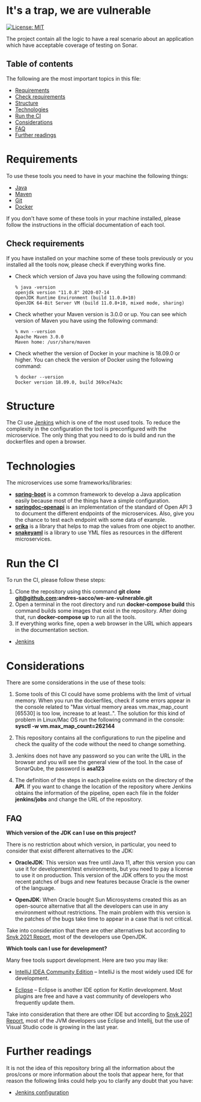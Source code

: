 # It's a trap, we are vulnerable

[![License: MIT](https://img.shields.io/badge/License-MIT-yellow.svg)](https://opensource.org/licenses/MIT)

The project contain all the logic to have a real scenario about an application which have acceptable coverage of testing on Sonar.


## Table of contents

The following are the most important topics in this file:
- [Requirements](#Requirements)
- [Check requirements](#check-requirements)
- [Structure](#Structure)
- [Technologies](#pipeline-steps)
- [Run the CI](#run-the-ci)
- [Considerations](#Considerations)
- [FAQ](#faw)
- [Further readings](#further-readings)


# Requirements

To use these tools you need to have in your machine the following things:
- [Java](https://www.oracle.com/ar/java/technologies/javase-jdk11-downloads.html)
- [Maven](https://maven.apache.org/)
- [Git](https://git-scm.com/)
- [Docker](https://www.docker.com/)

If you don't have some of these tools in your machine installed, please follow the instructions in the official documentation of each tool.

## Check requirements

If you have installed on your machine some of these tools previously or you installed all the tools now, please check if everything works fine.
- Check which version of Java you have using the following command:
   ````
   % java -version
   openjdk version "11.0.8" 2020-07-14
   OpenJDK Runtime Environment (build 11.0.8+10)
   OpenJDK 64-Bit Server VM (build 11.0.8+10, mixed mode, sharing)
   ````
- Check whether your Maven version is 3.0.0 or up. You can see which version of Maven you have using the following command:
   ````
   % mvn --version
   Apache Maven 3.0.0
   Maven home: /usr/share/maven
   ````
- Check whether the version of Docker in your machine is 18.09.0 or higher. You can check the version of Docker using the following command:

   ````
   % docker --version
   Docker version 18.09.0, build 369ce74a3c
   ````

# Structure

The CI use [Jenkins](https://www.jenkins.io/) which is one of the most used tools. To reduce the complexity in the configuration the tool is preconfigured with the microservice. The only thing that you need to do is build and run the dockerfiles and open a browser.


# Technologies

The microservices use some frameworks/libraries:
- **[spring-boot](https://spring.io/projects/spring-boot)** is a common framework to develop a Java application easily because most of the things have a simple configuration.
- **[springdoc-openapi](https://springdoc.org/)** is an implementation of the standard of Open API 3 to document the different endpoints of the microservices. Also, give you the chance to test each endpoint with some data of example.
- **[orika](https://orika-mapper.github.io/orika-docs/)** is a library that helps to map the values from one object to another.
- **[snakeyaml](https://bitbucket.org/asomov/snakeyaml/src/master/)** is a library to use YML files as resources in the different microservices.


# Run the CI

To run the CI, please follow these steps:
1. Clone the repository using this command **git clone git@github.com:andres-sacco/we-are-vulnerable.git**
2. Open a terminal in the root directory and run **docker-compose build** this command builds some images that exist in the repository. After doing that, run **docker-compose up** to run all the tools.
3. If everything works fine, open a web browser in the URL which appears in the documentation section.
- [Jenkins](http://localhost:18080/)


# Considerations

There are some considerations in the use of these tools:

1. Some tools of this CI could have some problems with the limit of virtual memory. When you run the dockerfiles, check if some errors appear in the console related to "Max virtual memory areas vm.max_map_count [65530] is too low, increase to at least..". The solution for this kind of problem in Linux/Mac OS run the following command in the console:
   **sysctl -w vm.max_map_count=262144** 
   
2. This repository contains all the configurations to run the pipeline and check the quality of the code without the need to change something.
3. Jenkins does not have any password so you can write the URL in the browser and you will see the general view of the tool. In the case of SonarQube, the password is **asa123**
4. The definition of the steps in each pipeline exists on the directory of the **API**. If you want to change the location of the repository where Jenkins obtains the information of the pipeline, open each file in the folder **jenkins/jobs** and change the URL of the repository.

## FAQ

**Which version of the JDK can I use on this project?**

There is no restriction about which version, in particular, you need to consider that exist different alternatives to the JDK:
* **OracleJDK**: This version was free until Java 11, after this version you can use it for development/test environments, but you need to pay a license to use it on production. This version of the JDK offers to you the most recent patches of bugs and new features because Oracle is the owner of the language.


* **OpenJDK**: When Oracle bought Sun Microsystems created this as an open-source alternative that all the developers can use in any environment without restrictions. The main problem with this version is the patches of the bugs take time to appear in a case that is not critical.


Take into consideration that there are other alternatives but according to [Snyk 2021 Report](https://res.cloudinary.com/snyk/image/upload/v1623860216/reports/jvm-ecosystem-report-2021.pdf), most of the developers use OpenJDK.


**Which tools can I use for development?**

Many free tools support development. Here are two you may like:
- [IntelliJ IDEA Community Edition](https://www.jetbrains.com/idea/) – IntelliJ is the most widely used IDE for  development.


- [Eclipse](https://www.eclipse.org/downloads/) – Eclipse is another IDE option for Kotlin development. Most plugins are free and have a vast community of developers who frequently update them.

Take into consideration that there are other IDE but according to [Snyk 2021 Report](https://res.cloudinary.com/snyk/image/upload/v1623860216/reports/jvm-ecosystem-report-2021.pdf), most of the JVM developers use Eclipse and Intellij, but the use of Visual Studio code is growing in the last year.



# Further readings

It is not the idea of this repository bring all the information about the pros/cons or more information about the tools that appear here, for that reason the following links could help you to clarify any doubt that you have:

- [Jenkins configuration](https://www.vogella.com/tutorials/Jenkins/article.html)
